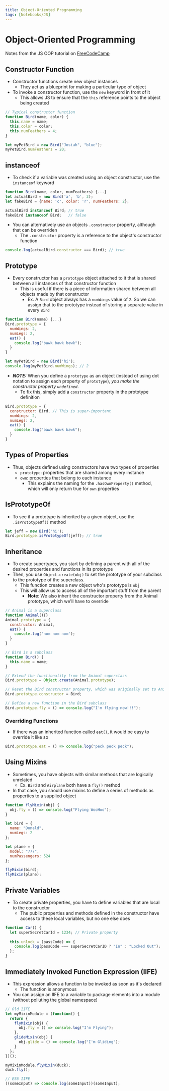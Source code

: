 ```yaml
---
title: Object-Oriented Programming
tags: [Notebooks/JS]
---
```


# Object-Oriented Programming
Notes from the JS OOP tutorial on [FreeCodeCamp](https://www.freecodecamp.org/)
## Constructor Function
- Constructor functions create new object instances
   - They act as a blueprint for making a particular type of object
- To invoke a constructor function, use the `new` keyword in front of it
   - This allows JS to ensure that the `this` reference points to the object being created
```js
// Typical constructor function
function Bird(name, color) {
  this.name = name;
  this.color = color;
  this.numFeathers = 4;
}

let myPetBird = new Bird("Josiah", "blue");
myPetBird.numFeathers = 20;
```
## instanceof
 - To check if a variable was created using an object constructor, use the `instanceof` keyword
```js
function Bird(name, color, numFeathers) {...}
let actualBird = new Bird('a', 'b', 3);
let fakeBird = {name: 'c', color: 'r', numFeathers: 2};

actualBird instanceof Bird; // true
fakeBird instanceof Bird;   // false
```
 - You can alternatively use an objects `.constructor` property, although that can be overriden
    - The `.constructor` property is a reference to the object's constructor function
```js
console.log(actualBird.constructor === Bird); // true
```
## Prototype
 - Every constructor has a `prototype` object attached to it that is shared between all instances of that constructor function
    - This is useful if there is a piece of information shared between all objects made by that constructor
       - Ex. A `Bird` object always has a `numWings` value of `2`. So we can assign that to the prototype instead of storing a separate value in every `Bird`
```js
function Bird(name) {...}
Bird.prototype = {
  numWings: 2,
  numLegs: 2,
  eat() {
    console.log("bawk bawk bawk");
  }
}

let myPetBird = new Bird('hi');
console.log(myPetBird.numWings); // 2
```
- ***NOTE:*** When you define a `prototype` as an object (instead of using dot notation to assign each property of `prototype`), *you make the constructor property `undefined`*.
   - To fix this, simply add a `constructor` property in the prototype definition
```js
Bird.prototype = {
  constructor: Bird, // This is super-important
  numWings: 2,
  numLegs: 2,
  eat() {
    console.log("bawk bawk bawk");
  }
}
```
## Types of Properties
 - Thus, objects defined using constructors have two types of properties
    - `prototype`: properties that are shared among every instance
    - `own`: properties that belong to each instance
       - This explains the naming for the `.hasOwnProperty()` method, which will only return true for `own` properties
## IsPrototypeOf
 - To see if a prototype is inherited by a given object, use the `.isPrototypeOf()` method
```js
let jeff = new Bird('hi');
Bird.prototype.isPrototypeOf(jeff); // true
```
## Inheritance
 - To create supertypes, you start by defining a parent with all of the desired properties and functions in its prototype
 - Then, you use `Object.create(obj)` to set the prototype of your subclass to the prototype of the superclass.
    - This function creates a new object who's prototype is `obj`
    - This will allow us to access all of the important stuff from the parent
       - **Note**: We also inherit the constructor property from the Animal prototype, which we'll have to override
```js
// Animal is a superclass
function Animal(){}
Animal.prototype = {
  constructor: Animal,
  eat() {
    console.log('nom nom nom');
  }
}

// Bird is a subclass
function Bird() {
  this.name = name;
}

// Extend the functionality from the Animal superclass
Bird.prototype = Object.create(Animal.prototype);

// Reset the Bird constructor property, which was originally set to Animal
Bird.prototype.constructor = Bird;

// Define a new function in the Bird subclass
Bird.prototype.fly = () => console.log("I'm flying now!!!");
```

### Overriding Functions
 - If there was an inherited function called `eat()`, it would be easy to override it like so
```js
Bird.prototype.eat = () => console.log("peck peck peck");
```
## Using Mixins
 - Sometimes, you have objects with similar methods that are logically unrelated
    - Ex. `Bird` and `Airplane` both have a `fly()` method
 - In that case, you should use mixins to define a series of methods as properties to a supplied object
```js
function flyMixin(obj) {
  obj.fly = () => console.log("Flying WooHoo");
}

let bird = {
  name: "Donald",
  numLegs: 2
};

let plane = {
  model: "777",
  numPassengers: 524
};

flyMixin(bird);
flyMixin(plane);
```
## Private Variables
 - To create private properties, you have to define variables that are local to the constructor
    - The public properties and methods defined in the constructor have access to these local variables, but no one else does
```js
function Car() {
  let superSecretCarId = 1234; // Private property
  
  this.unlock = (passCode) => {
    console.log(passCode === superSecretCarID ? "In" : "Locked Out");
  };
}
```
## Immediately Invoked Function Expression (IIFE)
 - This expression allows a function to be invoked as soon as it's declared
    - The function is anonymous
 - You can assign an IIFE to a variable to package elements into a module (without polluting the global namespace)
```js
// Old IIFE
let myMixinModule = (function() {
  return {
    flyMixin(obj) {
      obj.fly = () => console.log("I'm Flying");
    },
    glideMixin(obj) {
      obj.glide = () => console.log("I'm Gliding");
    }
  };
})();

myMixinModule.flyMixin(duck);
duck.fly();

// ES6 IIFE
((someInput) => console.log(someInput))(someInput);
```
